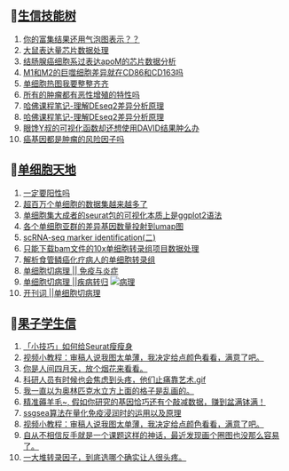 ## 📝[生信技能树](https://github.com/ixxmu/mp_duty/issues?q=label%3A%E7%94%9F%E4%BF%A1%E6%8A%80%E8%83%BD%E6%A0%91+is%3Aclosed)
<!-- 1issueTable -->

1. [你的富集结果还用气泡图表示？？](https://github.com/ixxmu/mp_duty/issues/2424) 
2. [大鼠表达量芯片数据处理](https://github.com/ixxmu/mp_duty/issues/2423) 
3. [结肠腺癌细胞系过表达apoM的芯片数据分析](https://github.com/ixxmu/mp_duty/issues/2422) 
4. [M1和M2的巨噬细胞差异就在CD86和CD163吗](https://github.com/ixxmu/mp_duty/issues/2417) 
5. [单细胞热图我要整整齐齐](https://github.com/ixxmu/mp_duty/issues/2416) 
6. [所有的肿瘤都有恶性增殖的特性吗](https://github.com/ixxmu/mp_duty/issues/2404) 
7. [哈佛课程笔记-理解DEseq2差异分析原理](https://github.com/ixxmu/mp_duty/issues/2396) 
8. [哈佛课程笔记-理解DEseq2差异分析原理](https://github.com/ixxmu/mp_duty/issues/2395) 
9. [眼馋Y叔的可视化函数却还想使用DAVID结果肿么办](https://github.com/ixxmu/mp_duty/issues/2373) 
10. [癌基因都是肿瘤的风险因子吗](https://github.com/ixxmu/mp_duty/issues/2355) 
<!-- 1issueTable -->
## 📝[单细胞天地](https://github.com/ixxmu/mp_duty/issues?q=label%3A%E5%8D%95%E7%BB%86%E8%83%9E%E5%A4%A9%E5%9C%B0+is%3Aclosed)
<!-- 2issueTable -->

1. [一定要阳性吗](https://github.com/ixxmu/mp_duty/issues/2353) 
2. [超百万个单细胞的数据集越来越多了](https://github.com/ixxmu/mp_duty/issues/2327) 
3. [单细胞集大成者的seurat包的可视化本质上是ggplot2语法](https://github.com/ixxmu/mp_duty/issues/2311) 
4. [各个单细胞亚群的差异基因数量投射到umap图](https://github.com/ixxmu/mp_duty/issues/2308) 
5. [scRNA-seq marker identification(二)](https://github.com/ixxmu/mp_duty/issues/2303) 
6. [只能下载bam文件的10x单细胞转录组项目数据处理](https://github.com/ixxmu/mp_duty/issues/2279) 
7. [解析食管鳞癌化疗病人的单细胞转录组](https://github.com/ixxmu/mp_duty/issues/2203) 
8. [单细胞切病理 || 免疫与炎症](https://github.com/ixxmu/mp_duty/issues/2175) 
9. [单细胞切病理 ||疾病转归](https://github.com/ixxmu/mp_duty/issues/2173) [![病理](https://img.shields.io/github/labels/ixxmu/mp_duty/病理)](https://github.com/ixxmu/mp_duty/labels/病理)
10. [开刊词 ||单细胞切病理](https://github.com/ixxmu/mp_duty/issues/2156) 
<!-- 2issueTable -->

## 📝[果子学生信](https://github.com/ixxmu/mp_duty/issues?q=label%3A%E6%9E%9C%E5%AD%90%E5%AD%A6%E7%94%9F%E4%BF%A1+is%3Aclosed)
<!-- 3issueTable -->

1. [「小技巧」如何给Seurat瘦瘦身](https://github.com/ixxmu/mp_duty/issues/2419) 
2. [视频小教程：审稿人说我图太单薄，我决定给点颜色看看，满意了吧。](https://github.com/ixxmu/mp_duty/issues/2350) 
3. [你是人间四月天，放个烟花来看看。](https://github.com/ixxmu/mp_duty/issues/2291) 
4. [科研人员有时候也会焦虑到头疼，他们止痛靠艺术.gif](https://github.com/ixxmu/mp_duty/issues/2290) 
5. [我一直以为奥林匹克水立方上面的格子是乱画的。](https://github.com/ixxmu/mp_duty/issues/2289) 
6. [精准薅羊毛~, 假如你研究的基因恰巧还有个敲减数据，赚到盆满钵满！](https://github.com/ixxmu/mp_duty/issues/2265) 
7. [ssgsea算法在量化免疫浸润时的运用以及原理](https://github.com/ixxmu/mp_duty/issues/2264) 
8. [视频小教程：审稿人说我图太单薄，我决定给点颜色看看，满意了吧。](https://github.com/ixxmu/mp_duty/issues/2249) 
9. [自从不相信反手就是一个课题这样的神话，最近发现画个圈图也没那么容易了。](https://github.com/ixxmu/mp_duty/issues/2248) 
10. [一大堆转录因子，到底选哪个确实让人很头疼。](https://github.com/ixxmu/mp_duty/issues/2228) 
<!-- 3issueTable -->
